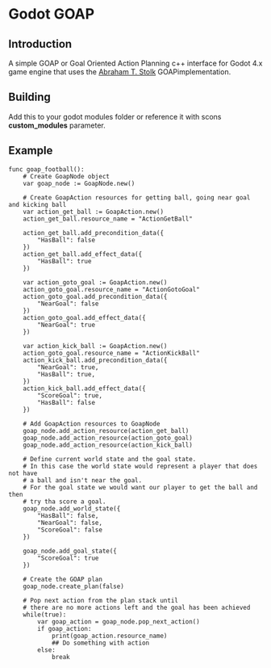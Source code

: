# Godot GOAP

## Introduction
A simple GOAP or Goal Oriented Action Planning c++ interface for Godot 4.x game engine that uses the [Abraham T. Stolk](https://github.com/stolk/GPGOAP) GOAPimplementation.

## Building
Add this to your godot modules folder or reference it with scons **custom_modules** parameter.

## Example 
	func goap_football():
		# Create GoapNode object
		var goap_node := GoapNode.new()
		
		# Create GoapAction resources for getting ball, going near goal and kicking ball
		var action_get_ball := GoapAction.new()
		action_get_ball.resource_name = "ActionGetBall"
		
		action_get_ball.add_precondition_data({
			"HasBall": false        
		})
		action_get_ball.add_effect_data({
			"HasBall": true
		})
		
		var action_goto_goal := GoapAction.new()
		action_goto_goal.resource_name = "ActionGotoGoal"
		action_goto_goal.add_precondition_data({
			"NearGoal": false        
		})
		action_goto_goal.add_effect_data({
			"NearGoal": true
		})
		
		var action_kick_ball := GoapAction.new()
		action_goto_goal.resource_name = "ActionKickBall"
		action_kick_ball.add_precondition_data({
			"NearGoal": true,
			"HasBall": true,      
		})
		action_kick_ball.add_effect_data({
			"ScoreGoal": true,
			"HasBall": false
		})    
		
		# Add GoapAction resources to GoapNode
		goap_node.add_action_resource(action_get_ball)
		goap_node.add_action_resource(action_goto_goal)
		goap_node.add_action_resource(action_kick_ball)
		
		# Define current world state and the goal state.
		# In this case the world state would represent a player that does not have 
		# a ball and isn't near the goal.
		# For the goal state we would want our player to get the ball and then
		# try tha score a goal. 
		goap_node.add_world_state({
			"HasBall": false,
			"NearGoal": false,
			"ScoreGoal": false
		})
		
		goap_node.add_goal_state({
			"ScoreGoal": true
		})    
		
		# Create the GOAP plan
		goap_node.create_plan(false)
		
		# Pop next action from the plan stack until
		# there are no more actions left and the goal has been achieved
		while(true):
			var goap_action = goap_node.pop_next_action()
			if goap_action:
				print(goap_action.resource_name)
				## Do something with action
			else:
				break

